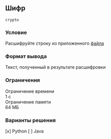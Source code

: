 ## Шифр

`crypto`

### Условие

Расшифруйте строку из приложенного [файла](https://disk.yandex.ru/i/QW5wqOdknADsHg)

### Формат вывода 

Текст, полученный в результате расшифровки

### Ограничения 

Ограничение времени\
1 с\
Ограничение памяти\
64 МБ

### Варианты решения

[x] Python
[ ] Java